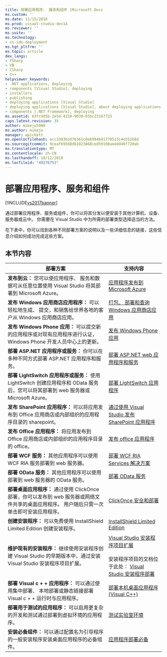 ```yaml
---
title: 部署应用程序、 服务和组件 |Microsoft Docs
ms.custom: ''
ms.date: 11/15/2016
ms.prod: visual-studio-dev14
ms.reviewer: ''
ms.suite: ''
ms.technology:
- vs-ide-deployment
ms.tgt_pltfrm: ''
ms.topic: article
dev_langs:
- FSharp
- VB
- CSharp
- C++
helpviewer_keywords:
- .NET applications, deploying
- components [Visual Studio], deploying
- installers
- publishing
- deploying applications [Visual Studio]
- deploying applications [Visual Studio], about deploying applications
- components [.NET Framework], deploying
ms.assetid: 63fcdd5b-2e54-4210-9038-65bc23167725
caps.latest.revision: 35
author: mikejo5000
ms.author: mikejo
manager: wpickett
ms.openlocfilehash: acc3383b2d76361c8e6994641770513c4e552b8d
ms.sourcegitcommit: 9ceaf69568d61023868ced59108ae4dd46f720ab
ms.translationtype: MT
ms.contentlocale: zh-CN
ms.lasthandoff: 10/12/2018
ms.locfileid: "49276753"
---
```

# <a name="deploying-applications-services-and-components"></a>部署应用程序、服务和组件
[!INCLUDE[vs2017banner](../includes/vs2017banner.md)]

通过部署应用程序、服务或组件，你可以将其分发以便安装于其他计算机、设备、服务器或云中。 你需要在 Visual Studio 中为所需的部署类型选择适当的方法。  
  
 在下表中，你可以找到各种不同部署方案的说明以及一些详细信息的链接，这些信息介绍如何成功完成这些方案。  
  
## <a name="in-this-section"></a>本节内容  
  
|部署方案|支持内容|  
|-------------------------|------------------------|  
|**发布到云：** 您可以使应用程序、 服务和数据可从任意位置使用 Visual Studio 将其部署到 Microsoft Azure。|[应用程序发布到 Microsoft Azure](http://msdn.microsoft.com/library/windowsazure/ee460772.aspx)|  
|**发布 Windows 应用商店应用程序：** 可以轻松地生成、 提交，和销售给世界各地的客户从 Windows 应用商店应用。|[打包、 部署和查询 Windows 应用商店应用](http://msdn.microsoft.com/library/hh446593\(v=vs.85\).aspx)|  
|**发布 Windows Phone 应用：** 可以提交新的应用程序或对现有应用程序进行认证，Windows Phone 开发人员中心上的更新。|[发布 Windows Phone 应用](http://dev.windowsphone.com/publish)|  
|**部署 ASP.NET 应用程序或服务：** 你可以在多种不同方式部署 ASP.NET 应用程序和服务。|[部署 ASP.NET web 应用程序和服务](http://www.asp.net/aspnet/overview/deployment)|  
|**部署 LightSwitch 应用程序或服务：** 使用 LightSwitch 创建应用程序和 OData 服务后，您可以将其部署到 web 服务器或 Microsoft Azure。|[部署 LightSwitch 应用程序](http://msdn.microsoft.com/library/4818d933-295c-4ecc-9148-7ad9ca28dcdb)|  
|**发布 SharePoint 应用程序：** 可以将应用发布到 Office 应用商店或内部组织的应用程序目录的 sharepoint。|[通过使用 Visual Studio 发布 SharePoint 应用程序](http://msdn.microsoft.com/library/office/jj220044\(v=office.15\).aspx)|  
|**发布 Office 应用程序：** 将应用发布到 Office 应用商店或内部组织的应用程序目录的 office。|[发布 office 应用程序](http://msdn.microsoft.com/library/office/fp123515.aspx)|  
|**部署 WCF 服务：** 其他应用程序可以使用 WCF RIA 服务部署到 web 服务器。|[部署 WCF RIA Services 解决方案](http://msdn.microsoft.com/library/ff426912\(v=vs.91\).aspx)|  
|**部署 OData 服务：** 其他应用程序可以使用部署到 web 服务器的 OData 服务。|[部署 OData 服务](http://msdn.microsoft.com/library/hh973447.aspx)|  
|**部署桌面应用程序：** 通过使用 ClickOnce 部署，你可以发布到 web 服务器或网络文件共享的桌面应用程序。 用户随后只需一次单击即可安装应用程序。|[ClickOnce 安全和部署](../deployment/clickonce-security-and-deployment.md)|  
|**创建安装程序：** 可以免费使用 InstallShield Limited Edition 创建安装程序。|[InstallShield Limited Edition](../deployment/installshield-limited-edition.md)|  
|**维护现有的安装程序：** 继续使用安装程序创建 Visual Studio 的早期版本中，通过安装 Visual Studio 安装程序项目扩展。|[Visual Studio 安装程序项目扩展](http://blogs.msdn.com/b/visualstudio/archive/2014/04/17/visual-studio-installer-projects-extension.aspx)<br /><br /> 安装程序项目的文档位于此处： [Visual Studio 安装程序部署](http://msdn.microsoft.com/library/2kt85ked\(v=vs.100\).aspx)|  
|**部署 Visual c + + 应用程序：** 可以通过使用集中部署、 本地部署或静态链接部署 Visual c + + 运行时与应用程序。|[部署本机桌面应用程序 (Visual C++)](http://msdn.microsoft.com/library/zebw5zk9.aspx)|  
|**部署用于测试的应用程序：** 可以启用更复杂的开发和测试通过部署到虚拟环境的应用程序。|[测试实验室环境](http://msdn.microsoft.com/library/14ba54c8-a158-4a6e-b00a-b00ae960feb8)|  
|**安装必备组件：** 可以通过配置名为引导程序的一般安装程序安装桌面应用程序的必备组件。|[应用程序部署必备](../deployment/application-deployment-prerequisites.md)|





